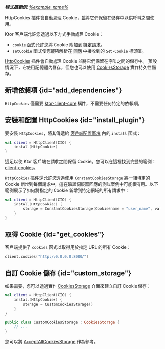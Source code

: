 [//]: # (title: Cookie)

<primary-label ref="client-plugin"/>

<tldr>
<var name="example_name" value="client-cookies"/>
<p>
    <b>程式碼範例</b>:
    <a href="https://github.com/ktorio/ktor-documentation/tree/%ktor_version%/codeSnippets/snippets/%example_name%">
        %example_name%
    </a>
</p>
</tldr>

<link-summary>
HttpCookies 插件會自動處理 Cookie，並將它們保留在儲存中以供呼叫之間使用。
</link-summary>

Ktor 客戶端允許您透過以下方式手動處理 Cookie：
* `cookie` 函式允許您將 Cookie 附加到 [特定請求](client-requests.md#cookies)。
* `setCookie` 函式使您能夠解析在 [回應](client-responses.md#headers) 中接收到的 `Set-Cookie` 標頭值。

[HttpCookies](https://api.ktor.io/ktor-client/ktor-client-core/io.ktor.client.plugins.cookies/-http-cookies/index.html) 插件會自動處理 Cookie 並將它們保留在呼叫之間的儲存中。
預設情況下，它使用記憶體內儲存，但您也可以使用 [CookiesStorage](#custom_storage) 實作持久性儲存。

## 新增依賴項 {id="add_dependencies"}
`HttpCookies` 僅需要 [ktor-client-core](client-dependencies.md) 構件，不需要任何特定的依賴項。

## 安裝和配置 HttpCookies {id="install_plugin"}

要安裝 `HttpCookies`，將其傳遞給 [客戶端配置區塊](client-create-and-configure.md#configure-client) 內的 `install` 函式：
```kotlin
val client = HttpClient(CIO) {
    install(HttpCookies)
}
```

這足以使 Ktor 客戶端在請求之間保留 Cookie。您可以在這裡找到完整的範例：[client-cookies](https://github.com/ktorio/ktor-documentation/tree/%ktor_version%/codeSnippets/snippets/client-cookies)。

`HttpCookies` 插件還允許您透過使用 `ConstantCookiesStorage` 將一組特定的 Cookie 新增到每個請求中。這在驗證伺服器回應的測試案例中可能很有用。以下範例展示了如何將指定的 Cookie 新增到特定網域的所有請求中：

```kotlin
val client = HttpClient(CIO) {
    install(HttpCookies) {
        storage = ConstantCookiesStorage(Cookie(name = "user_name", value = "jetbrains", domain = "0.0.0.0"))
    }
}
```

## 取得 Cookie {id="get_cookies"}

客戶端提供了 `cookies` 函式以取得用於指定 URL 的所有 Cookie：

```kotlin
client.cookies("http://0.0.0.0:8080/")
```

## 自訂 Cookie 儲存 {id="custom_storage"}

如果需要，您可以透過實作 [CookiesStorage](https://api.ktor.io/ktor-client/ktor-client-core/io.ktor.client.plugins.cookies/-cookies-storage/index.html) 介面來建立自訂 Cookie 儲存：

```kotlin
val client = HttpClient(CIO) {
    install(HttpCookies) {
        storage = CustomCookiesStorage()
    }
}

public class CustomCookiesStorage : CookiesStorage {
    // ...
}
```

您可以將 [AcceptAllCookiesStorage](https://github.com/ktorio/ktor/blob/main/ktor-client/ktor-client-core/common/src/io/ktor/client/plugins/cookies/AcceptAllCookiesStorage.kt) 作為參考。